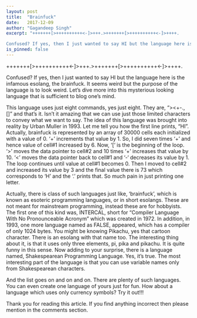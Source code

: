```yaml
---
layout: post
title:  "Brainfuck"
date:   2017-12-09
author: "Gagandeep Singh"
excerpt: "+++++++[>++++++++++<-]>+++.>+++++++[>++++++++++<-]>++++.

Confused? If yes, then I just wanted to say HI but the language here is the infamous esolang, the brainfuck. "
is_pinned: false
---
```


+++++++[>++++++++++<-]>+++.>+++++++[>++++++++++<-]>++++.

Confused? If yes, then I just wanted to say HI but the language here is the infamous esolang, the brainfuck. It seems weird but the purpose of the language is to look weird. Let’s dive more into this mysterious looking language that is sufficient to blog one’s mind.

This language uses just eight commands, yes just eight. They are, “><+-.,[]” and that’s it. Isn’t it amazing that we can use just those limited characters to convey what we want to say. The idea of this language was brought into reality by Urban Muller in 1993. Let me tell you how the first line prints, “HI”. Actually, brainfuck is represented by an array of 30000 cells each initialized with a value of 0. ‘+’ increments that value by 1. So, I did seven times ‘+’ and hence value of cell#1 increased by 6. Now, ‘[‘ is the beginning of the loop. ‘>’ moves the data pointer to cell#2 and 10 times ‘+’ increases that value by 10. ‘<’ moves the data pointer back to cell#1 and ‘-‘ decreases its value by 1. The loop continues until value at cell#1 becomes 0. Then I moved to cell#2 and increased its value by 3 and the final value there is 73 which corresponds to ‘H’ and the ‘.’ prints that. So much pain in just printing one letter.

Actually, there is class of such languages just like, ‘brainfuck’, which is known as esoteric programming languages, or in short esolangs. These are not meant for mainstream programming, instead these are for hobbyists. The first one of this kind was, INTERCAL, short for “Compiler Language With No Pronounceable Acronym” which was created in 1972. In addition, in 1993, one more language named as FALSE, appeared, which has a compiler of only 1024 bytes. You might be knowing Pikachu, yes that cartoon character. There is an esolang with that name too. The interesting thing about it, is that it uses only three elements, pi, pika and pikachu. It is quite funny in this sense. Now adding to your surprise, there is a language named, Shakespearean Programming Language. Yes, it’s true. The most interesting part of the language is that you can use variable names only from Shakespearean characters.

And the list goes on and on and on. There are plenty of such languages. You can even create one language of yours just for fun. How about a language which uses only currency symbols? Try it out!!!

Thank you for reading this article. If you find anything incorrect then please mention in the comments section.
